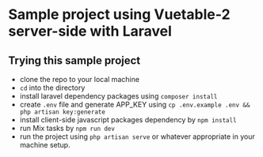 # Sample project using Vuetable-2 server-side with Laravel

## Trying this sample project
- clone the repo to your local machine
- `cd` into the directory
- install laravel dependency packages using `composer install`
- create `.env` file and generate APP_KEY using `cp .env.example .env && php artisan key:generate`
- install client-side javascript packages dependency by `npm install`
- run Mix tasks by `npm run dev`
- run the project using `php artisan serve` or whatever appropriate in your machine setup.

